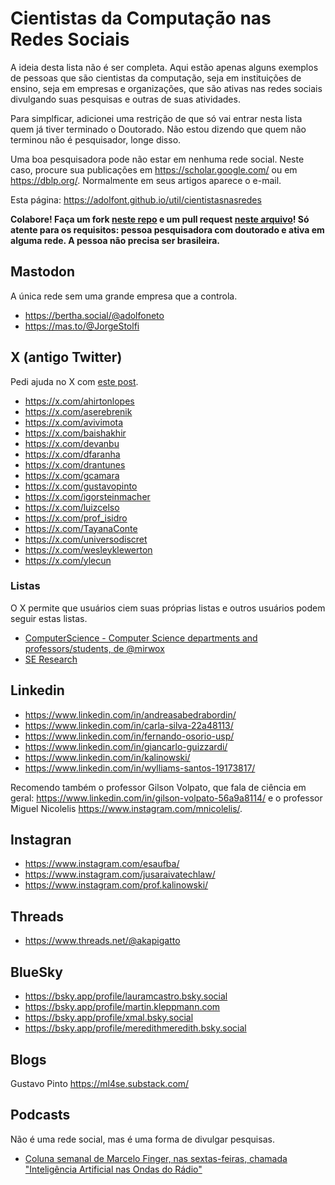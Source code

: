 # Cientistas da Computação nas Redes Sociais

A ideia desta lista não é ser completa. Aqui estão apenas alguns exemplos de pessoas que são cientistas da computação, seja em instituições de ensino, seja em empresas e organizações, que são ativas nas redes sociais divulgando suas pesquisas e outras de suas atividades.

Para simplficar, adicionei uma restrição de que só vai entrar nesta lista quem já tiver terminado o Doutorado. Não estou dizendo que quem não terminou não é pesquisador, longe disso.

Uma boa pesquisadora pode não estar em nenhuma rede social. Neste caso, procure sua publicações em <https://scholar.google.com/>  ou em <https://dblp.org/>. Normalmente em seus artigos aparece o e-mail.

Esta página: <https://adolfont.github.io/util/cientistasnasredes>

**Colabore! Faça um fork [neste repo](https://github.com/adolfont/adolfont.github.io/) e um pull request [neste arquivo](https://github.com/adolfont/adolfont.github.io/blob/master/util/cientistasnasredes.md)! Só atente para os requisitos: pessoa pesquisadora com doutorado e ativa em alguma rede. A pessoa não precisa ser brasileira.**

## Mastodon

A única rede sem uma grande empresa que a controla.

- <https://bertha.social/@adolfoneto>
- <https://mas.to/@JorgeStolfi>

## X (antigo Twitter)

Pedi ajuda no X com [este post](https://x.com/adolfont/status/1800633184356368545).

- <https://x.com/ahirtonlopes>
- <https://x.com/aserebrenik>
- <https://x.com/avivimota>
- <https://x.com/baishakhir>
- <https://x.com/devanbu>
- <https://x.com/dfaranha>
- <https://x.com/drantunes>
- <https://x.com/gcamara>
- <https://x.com/gustavopinto>
- <https://x.com/igorsteinmacher>
- <https://x.com/luizcelso>
- <https://x.com/prof_isidro>
- <https://x.com/TayanaConte>
- <https://x.com/universodiscret>
- <https://x.com/wesleyklewerton>
- <https://x.com/ylecun>

### Listas

O X permite que usuários ciem suas próprias listas e outros usuários podem seguir estas listas.

- [ComputerScience - Computer Science departments and professors/students, de @mirwox](https://x.com/i/lists/1293287165615648768)
- [SE Research](https://x.com/i/lists/743435617774739456)

## Linkedin


- <https://www.linkedin.com/in/andreasabedrabordin/>
- <https://www.linkedin.com/in/carla-silva-22a48113/>
- <https://www.linkedin.com/in/fernando-osorio-usp/>
- <https://www.linkedin.com/in/giancarlo-guizzardi/>
- <https://www.linkedin.com/in/kalinowski/>
- <https://www.linkedin.com/in/wylliams-santos-19173817/>

Recomendo também o professor Gilson Volpato, que fala de ciência em geral: <https://www.linkedin.com/in/gilson-volpato-56a9a8114/> e o professor Miguel Nicolelis <https://www.instagram.com/mnicolelis/>.

## Instagran

- <https://www.instagram.com/esaufba/>
- <https://www.instagram.com/jusaraivatechlaw/>
- <https://www.instagram.com/prof.kalinowski/>

## Threads

- <https://www.threads.net/@akapigatto>


## BlueSky

- <https://bsky.app/profile/lauramcastro.bsky.social>
- <https://bsky.app/profile/martin.kleppmann.com>
- <https://bsky.app/profile/xmal.bsky.social>
- <https://bsky.app/profile/meredithmeredith.bsky.social>

## Blogs

Gustavo Pinto <https://ml4se.substack.com/>


## Podcasts


Não é uma rede social, mas é uma forma de divulgar pesquisas.

- [Coluna semanal de Marcelo Finger, nas sextas-feiras, chamada "Inteligência Artificial nas Ondas do Rádio"](https://open.spotify.com/show/7i87AFADvFacnXIQSvgXtT)


